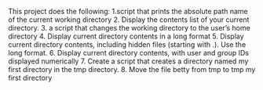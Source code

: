 This project does the following:
1.script that prints the absolute path name of the current working directory
2. Display the contents list of your current directory.
3. a script that changes the working directory to the user’s home directory
4. Display current directory contents in a long format
5. Display current directory contents, including hidden files (starting with .). Use the long format.
6. Display current directory contents, with user and group IDs displayed numerically
7. Create a script that creates a directory named my first directory in the tmp directory.
8. Move the file betty from tmp to tmp my first directory
